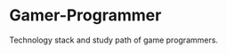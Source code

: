 # Gamer-Programmer
Technology stack and study path of game programmers.
<!--stackedit_data:
eyJoaXN0b3J5IjpbMTA3NzEwOTgxM119
-->